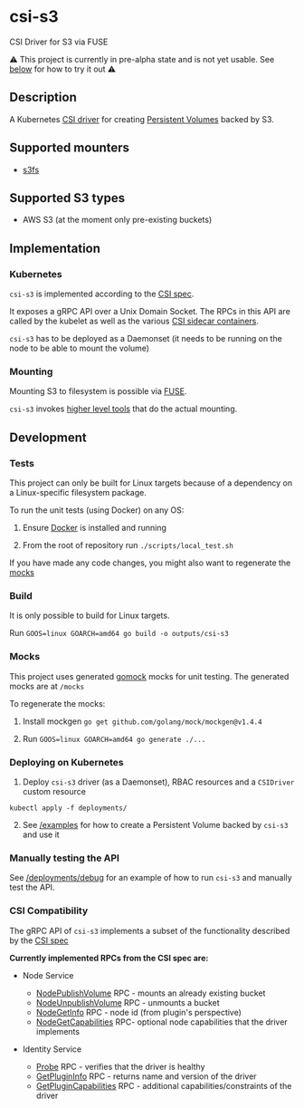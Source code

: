 # csi-s3
CSI Driver for S3 via FUSE

:warning: This project is currently in pre-alpha state and is not yet usable. See [below](#deploying-on-kubernetes) for how to try it out :warning:

## Description

A Kubernetes [CSI driver](https://kubernetes.io/blog/2019/01/15/container-storage-interface-ga/) for creating [Persistent Volumes](https://kubernetes.io/docs/concepts/storage/persistent-volumes/) backed by S3.

## Supported mounters

- [s3fs](https://github.com/s3fs-fuse/s3fs-fuse)

## Supported S3 types
- AWS S3 (at the moment only pre-existing buckets)
## Implementation
### Kubernetes

`csi-s3` is implemented according to the [CSI spec](https://github.com/container-storage-interface/spec/blob/master/spec.md).

It exposes a gRPC API over a Unix Domain Socket. The RPCs in this API are called by the kubelet as well as the various [CSI sidecar containers](https://kubernetes-csi.github.io/docs/sidecar-containers.html).

`csi-s3` has to be deployed as a Daemonset (it needs to be running on the node to be able to mount the volume)

### Mounting

Mounting S3 to filesystem is possible via [FUSE](https://en.wikipedia.org/wiki/Filesystem_in_Userspace).

`csi-s3` invokes [higher level tools](#supported-mounters) that do the actual mounting.
## Development
### Tests

This project can only be built for Linux targets because of a dependency on a Linux-specific filesystem package. 

To run the unit tests (using Docker) on any OS:

1. Ensure [Docker](https://docs.docker.com/get-docker/) is installed and running

2. From the root of repository run `./scripts/local_test.sh`

If you have made any code changes, you might also want to regenerate the [mocks](#mocks)

### Build

It is only possible to build for Linux targets.

Run `GOOS=linux GOARCH=amd64 go build -o outputs/csi-s3`

### Mocks

This project uses generated [gomock](https://github.com/golang/mock) mocks for unit testing. The generated mocks are at `/mocks`

To regenerate the mocks:

1. Install mockgen `go get github.com/golang/mock/mockgen@v1.4.4`

2. Run `GOOS=linux GOARCH=amd64 go generate ./...`

### Deploying on Kubernetes

1. Deploy `csi-s3` driver (as a Daemonset), RBAC resources and a `CSIDriver` custom resource

`kubectl apply -f deployments/`

2. See [/examples](examples/README.md) for how to create a Persistent Volume backed by `csi-s3` and use it

### Manually testing the API

See [/deployments/debug](deployments/debug/README.md) for an example of how to run `csi-s3` and manually test the API.

### CSI Compatibility

The gRPC API of `csi-s3` implements a subset of the functionality described by the [CSI spec](https://github.com/container-storage-interface/spec/blob/master/spec.md)

**Currently implemented RPCs from the CSI spec are:**

- Node Service
   - [NodePublishVolume](https://github.com/container-storage-interface/spec/blob/master/spec.md#nodepublishvolume) RPC - mounts an already existing bucket
   - [NodeUnpublishVolume](https://github.com/container-storage-interface/spec/blob/master/spec.md#nodeunpublishvolume) RPC - unmounts a bucket
   - [NodeGetInfo](https://github.com/container-storage-interface/spec/blob/master/spec.md#nodegetinfo) RPC - node id (from plugin's perspective)
   - [NodeGetCapabilities](https://github.com/container-storage-interface/spec/blob/master/spec.md#nodegetcapabilities) RPC- optional node capabilities that the driver implements

- Identity Service

    - [Probe](https://github.com/container-storage-interface/spec/blob/master/spec.md#probe) RPC - verifies that the driver is healthy
    - [GetPluginInfo](https://github.com/container-storage-interface/spec/blob/master/spec.md#getplugininfo) RPC - returns name and version of the driver
    - [GetPluginCapabilities](https://github.com/container-storage-interface/spec/blob/master/spec.md#getplugincapabilities) RPC - additional capabilities/constraints of the driver